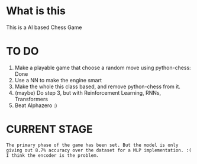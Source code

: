# What is this
This is a AI based Chess Game

# TO DO
 1. Make a playable game that choose a random move using python-chess: Done
 2. Use a NN to make the engine smart
 3. Make the whole this class based, and remove python-chess from it.
 4. (maybe) Do step 3, but with Reinforcement Learning, RNNs, Transformers
 5. Beat Alphazero :)

# CURRENT STAGE
    The primary phase of the game has been set. But the model is only giving out 8.7% accuracy over the dataset for a MLP implementation. :( 
    I think the encoder is the problem.